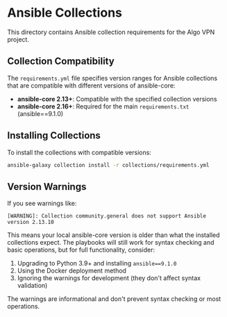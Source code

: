 # Ansible Collections

This directory contains Ansible collection requirements for the Algo VPN project.

## Collection Compatibility

The `requirements.yml` file specifies version ranges for Ansible collections that are compatible with different versions of ansible-core:

- **ansible-core 2.13+**: Compatible with the specified collection versions
- **ansible-core 2.16+**: Required for the main `requirements.txt` (ansible==9.1.0)

## Installing Collections

To install the collections with compatible versions:

```bash
ansible-galaxy collection install -r collections/requirements.yml
```

## Version Warnings

If you see warnings like:
```
[WARNING]: Collection community.general does not support Ansible version 2.13.10
```

This means your local ansible-core version is older than what the installed collections expect. The playbooks will still work for syntax checking and basic operations, but for full functionality, consider:

1. Upgrading to Python 3.9+ and installing `ansible==9.1.0`
2. Using the Docker deployment method 
3. Ignoring the warnings for development (they don't affect syntax validation)

The warnings are informational and don't prevent syntax checking or most operations.